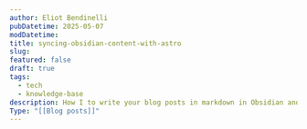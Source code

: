 ```yaml
---
author: Eliot Bendinelli
pubDatetime: 2025-05-07
modDatetime: 
title: syncing-obsidian-content-with-astro
slug: 
featured: false
draft: true
tags:
  - tech
  - knowledge-base
description: How I to write your blog posts in markdown in Obsidian and synchronise them with your Astro site
Type: "[[Blog posts]]"
---
```

